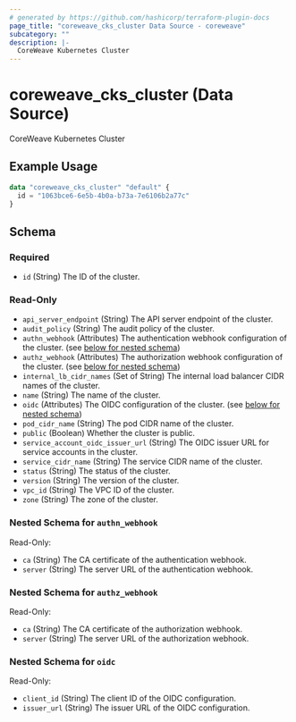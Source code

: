 ```yaml
---
# generated by https://github.com/hashicorp/terraform-plugin-docs
page_title: "coreweave_cks_cluster Data Source - coreweave"
subcategory: ""
description: |-
  CoreWeave Kubernetes Cluster
---
```


# coreweave_cks_cluster (Data Source)

CoreWeave Kubernetes Cluster

## Example Usage

```terraform
data "coreweave_cks_cluster" "default" {
  id = "1063bce6-6e5b-4b0a-b73a-7e6106b2a77c"
}
```

<!-- schema generated by tfplugindocs -->
## Schema

### Required

- `id` (String) The ID of the cluster.

### Read-Only

- `api_server_endpoint` (String) The API server endpoint of the cluster.
- `audit_policy` (String) The audit policy of the cluster.
- `authn_webhook` (Attributes) The authentication webhook configuration of the cluster. (see [below for nested schema](#nestedatt--authn_webhook))
- `authz_webhook` (Attributes) The authorization webhook configuration of the cluster. (see [below for nested schema](#nestedatt--authz_webhook))
- `internal_lb_cidr_names` (Set of String) The internal load balancer CIDR names of the cluster.
- `name` (String) The name of the cluster.
- `oidc` (Attributes) The OIDC configuration of the cluster. (see [below for nested schema](#nestedatt--oidc))
- `pod_cidr_name` (String) The pod CIDR name of the cluster.
- `public` (Boolean) Whether the cluster is public.
- `service_account_oidc_issuer_url` (String) The OIDC issuer URL for service accounts in the cluster.
- `service_cidr_name` (String) The service CIDR name of the cluster.
- `status` (String) The status of the cluster.
- `version` (String) The version of the cluster.
- `vpc_id` (String) The VPC ID of the cluster.
- `zone` (String) The zone of the cluster.

<a id="nestedatt--authn_webhook"></a>
### Nested Schema for `authn_webhook`

Read-Only:

- `ca` (String) The CA certificate of the authentication webhook.
- `server` (String) The server URL of the authentication webhook.


<a id="nestedatt--authz_webhook"></a>
### Nested Schema for `authz_webhook`

Read-Only:

- `ca` (String) The CA certificate of the authorization webhook.
- `server` (String) The server URL of the authorization webhook.


<a id="nestedatt--oidc"></a>
### Nested Schema for `oidc`

Read-Only:

- `client_id` (String) The client ID of the OIDC configuration.
- `issuer_url` (String) The issuer URL of the OIDC configuration.
